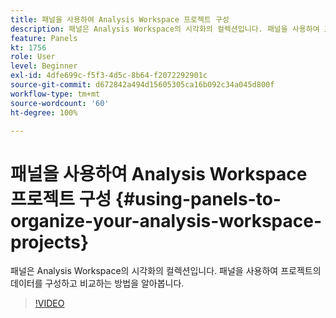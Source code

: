 ```yaml
---
title: 패널을 사용하여 Analysis Workspace 프로젝트 구성
description: 패널은 Analysis Workspace의 시각화의 컬렉션입니다. 패널을 사용하여 프로젝트의 데이터를 구성하고 비교하는 방법을 알아봅니다.
feature: Panels
kt: 1756
role: User
level: Beginner
exl-id: 4dfe699c-f5f3-4d5c-8b64-f2072292901c
source-git-commit: d672842a494d15605305ca16b092c34a045d800f
workflow-type: tm+mt
source-wordcount: '60'
ht-degree: 100%

---
```


# 패널을 사용하여 Analysis Workspace 프로젝트 구성 {#using-panels-to-organize-your-analysis-workspace-projects}

패널은 Analysis Workspace의 시각화의 컬렉션입니다. 패널을 사용하여 프로젝트의 데이터를 구성하고 비교하는 방법을 알아봅니다.

>[!VIDEO](https://video.tv.adobe.com/v/30914/?quality=12&learn=on&captions=kor)
